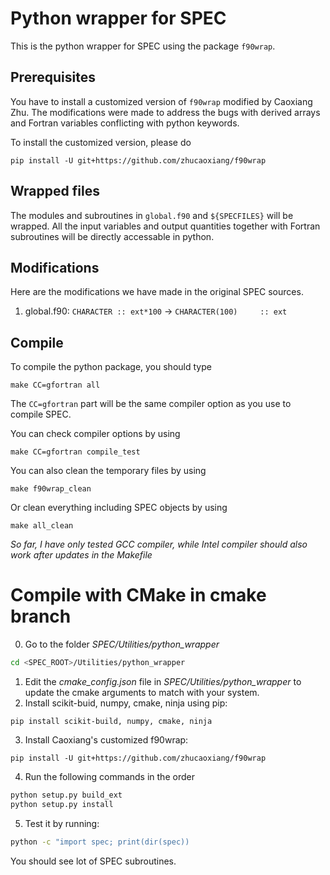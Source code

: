 # Python wrapper for SPEC

This is the python wrapper for SPEC using the package `f90wrap`.

## Prerequisites
You have to install a customized version of `f90wrap` modified by Caoxiang Zhu.
The modifications were made to address the bugs with derived arrays and Fortran variables conflicting with python keywords.

To install the customized version, please do
```
pip install -U git+https://github.com/zhucaoxiang/f90wrap
```

## Wrapped files
The modules and subroutines in `global.f90` and `${SPECFILES}` will be wrapped.
All the input variables and output quantities together with Fortran subroutines will be directly accessable in python.

## Modifications
Here are the modifications we have made in the original SPEC sources.

1. global.f90: `CHARACTER :: ext*100` -> `CHARACTER(100)     :: ext`

## Compile
To compile the python package, you should type
```
make CC=gfortran all
```
The `CC=gfortran` part will be the same compiler option as you use to compile SPEC.

You can check compiler options by using
```
make CC=gfortran compile_test
```

You can also clean the temporary files by using
```
make f90wrap_clean
```
Or clean everything including SPEC objects by using
```
make all_clean
```

*So far, I have only tested GCC compiler, while Intel compiler should also work after updates in the Makefile*


# Compile with CMake in **cmake** branch
0. Go to the folder *SPEC/Utilities/python_wrapper*
```bash
cd <SPEC_ROOT>/Utilities/python_wrapper
```
1. Edit the *cmake_config.json* file in *SPEC/Utilities/python_wrapper* to update the cmake arguments to match with your system.
2. Install scikit-buid, numpy, cmake, ninja using pip:
```
pip install scikit-build, numpy, cmake, ninja
```
3. Install Caoxiang's customized f90wrap:
```
pip install -U git+https://github.com/zhucaoxiang/f90wrap
```
4. Run the following commands in the order
```bash
python setup.py build_ext
python setup.py install
```
5. Test it by running:
```bash
python -c "import spec; print(dir(spec))
```
You should see lot of SPEC subroutines.

